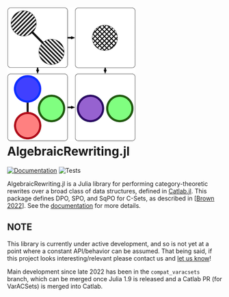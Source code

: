 # ![Logo](docs/src/assets/logo.png)  AlgebraicRewriting.jl
[![Documentation](https://github.com/AlgebraicJulia/AlgebraicRewriting.jl/workflows/Documentation/badge.svg)](https://algebraicjulia.github.io/AlgebraicRewriting.jl/dev/)
![Tests](https://github.com/AlgebraicJulia/AlgebraicRewriting.jl/workflows/Tests/badge.svg)

AlgebraicRewriting.jl is a Julia library for performing category-theoretic
rewrites over a broad class of data structures, defined in
[Catlab.jl](https://github.com/AlgebraicJulia/Catlab.jl).
This package defines DPO, SPO, and SqPO for C-Sets, as described in
[[Brown 2022](https://arxiv.org/abs/2111.03784)]. See the [documentation](https://algebraicjulia.github.io/AlgebraicRewriting.jl/dev/) for more details.



## NOTE
This library is currently under active development, and so is not yet at a
point where a constant API/behavior can be assumed. That being said, if this
project looks interesting/relevant please contact us and
[let us know](https://www.algebraicjulia.org/#contributing)!

Main development since late 2022 has been in the `compat_varacsets` branch, 
which can be merged once Julia 1.9 is released and a Catlab PR (for VarACSets) 
is merged into Catlab.